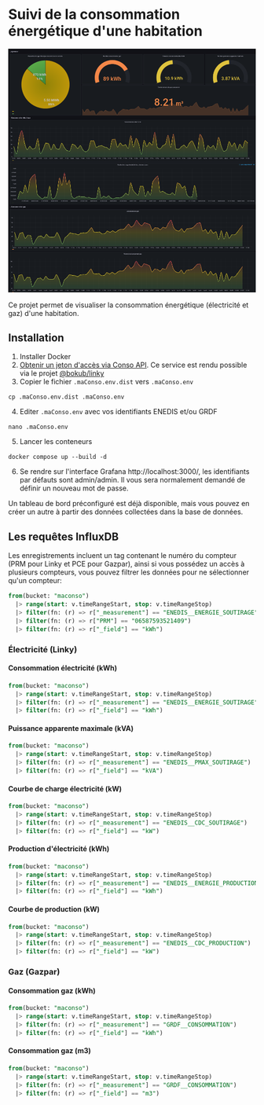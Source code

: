 # Suivi de la consommation énergétique d'une habitation

![Tableau de bord par défaut](docs/defaultDashboard.png)

Ce projet permet de visualiser la consommation énergétique (électricité et gaz) d'une habitation.

## Installation

1. Installer Docker
2. [Obtenir un jeton d'accès via Conso API](https://conso.boris.sh). Ce service est rendu possible via le projet [@bokub/linky](https://github.com/bokub/linky)
3. Copier le fichier `.maConso.env.dist` vers `.maConso.env`
```shell
cp .maConso.env.dist .maConso.env
```
4. Editer `.maConso.env` avec vos identifiants ENEDIS et/ou GRDF
```shell
nano .maConso.env
```
5. Lancer les conteneurs
```shell
docker compose up --build -d
```
6. Se rendre sur l'interface Grafana http://localhost:3000/, les identifiants par défauts sont admin/admin. Il vous sera normalement demandé de définir un nouveau mot de passe. 

Un tableau de bord préconfiguré est déjà disponible, mais vous pouvez en créer un autre à partir des données collectées dans la base de données.


## Les requêtes InfluxDB

Les enregistrements incluent un tag contenant le numéro du compteur (PRM pour Linky et PCE pour Gazpar), ainsi si vous possédez un accès à plusieurs compteurs, vous pouvez filtrer les données pour ne sélectionner qu'un compteur:

```SQL
from(bucket: "maconso")
  |> range(start: v.timeRangeStart, stop: v.timeRangeStop)
  |> filter(fn: (r) => r["_measurement"] == "ENEDIS__ENERGIE_SOUTIRAGE")
  |> filter(fn: (r) => r["PRM"] == "06587593521409")
  |> filter(fn: (r) => r["_field"] == "kWh")
```

### Électricité (Linky)

#### Consommation électricité (kWh)

```SQL
from(bucket: "maconso")
  |> range(start: v.timeRangeStart, stop: v.timeRangeStop)
  |> filter(fn: (r) => r["_measurement"] == "ENEDIS__ENERGIE_SOUTIRAGE")
  |> filter(fn: (r) => r["_field"] == "kWh")
```

#### Puissance apparente maximale (kVA)

```SQL
from(bucket: "maconso")
  |> range(start: v.timeRangeStart, stop: v.timeRangeStop)
  |> filter(fn: (r) => r["_measurement"] == "ENEDIS__PMAX_SOUTIRAGE")
  |> filter(fn: (r) => r["_field"] == "kVA")
```

#### Courbe de charge électricité (kW)

```SQL
from(bucket: "maconso")
  |> range(start: v.timeRangeStart, stop: v.timeRangeStop)
  |> filter(fn: (r) => r["_measurement"] == "ENEDIS__CDC_SOUTIRAGE")
  |> filter(fn: (r) => r["_field"] == "kW")
```

#### Production d'électricité (kWh)
```SQL
from(bucket: "maconso")
  |> range(start: v.timeRangeStart, stop: v.timeRangeStop)
  |> filter(fn: (r) => r["_measurement"] == "ENEDIS__ENERGIE_PRODUCTION")
  |> filter(fn: (r) => r["_field"] == "kWh")
```

#### Courbe de production (kW)
```SQL
from(bucket: "maconso")
  |> range(start: v.timeRangeStart, stop: v.timeRangeStop)
  |> filter(fn: (r) => r["_measurement"] == "ENEDIS__CDC_PRODUCTION")
  |> filter(fn: (r) => r["_field"] == "kW")
```

### Gaz (Gazpar)

#### Consommation gaz (kWh)

```SQL
from(bucket: "maconso")
  |> range(start: v.timeRangeStart, stop: v.timeRangeStop)
  |> filter(fn: (r) => r["_measurement"] == "GRDF__CONSOMMATION")
  |> filter(fn: (r) => r["_field"] == "kWh")
```

#### Consommation gaz (m3)

```SQL
from(bucket: "maconso")
  |> range(start: v.timeRangeStart, stop: v.timeRangeStop)
  |> filter(fn: (r) => r["_measurement"] == "GRDF__CONSOMMATION")
  |> filter(fn: (r) => r["_field"] == "m3")
```
